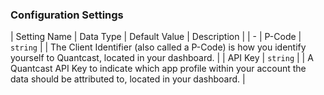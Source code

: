

### Configuration Settings

| Setting Name |  Data Type    | Default Value  | Description |
| -
| P-Code | `string` | <unset> | The Client Identifier (also called a P-Code) is how you identify yourself to Quantcast, located in your dashboard. |
| API Key | `string` | <unset> | A Quantcast API Key to indicate which app profile within your account the data should be attributed to, located in your dashboard. |
